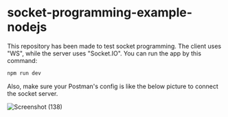 # socket-programming-example-nodejs

This repository has been made to test socket programming. The client uses "WS", while the server uses "Socket.IO". You can run the app by this command:
```bash
npm run dev
```
Also, make sure your Postman's config is like the below picture to connect the socket server.

![Screenshot (138)](https://user-images.githubusercontent.com/22215824/173200801-4cd93467-cbd7-44c1-81b7-f15fdd2e4019.png)
